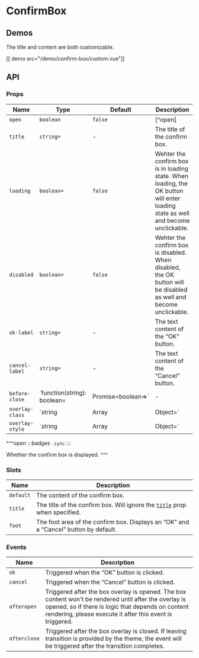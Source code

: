 # ConfirmBox

## Demos

The title and content are both customizable.

[[ demo src="/demo/confirm-box/custom.vue"]]

## API

### Props

| Name | Type | Default | Description |
| --- | --- | --- | --- |
| ``open`` | `boolean` | `false` | [^open] |
| ``title`` | `string=` | - | The title of the confirm box. |
| ``loading`` | `boolean=` | `false` | Wehter the confirm box is in loading state. When loading, the OK button will enter loading state as well and become unclickable. |
| ``disabled`` | `boolean=` | `false` | Wehter the confirm box is disabled. When disabled, the OK button will be disabled as well and become unclickable. |
| ``ok-label`` | `string=` | - | The text content of the “OK” button. |
| ``cancel-label`` | `string=` | - | The text content of the “Cancel” button. |
| ``before-close`` | `function(string): boolean=|Promise<boolean=>` | - | Executed when user interaction is about to trigger closing the confirm box. See the [`before-close`](./dialog#props-before-close) prop of the [`Dialog`](./dialog) component. |
| ``overlay-class`` | `string | Array | Object=` | - | See the [`overlay-class`](./overlay#props-overlay-class) prop of the [`Overlay`](./overlay) component. |
| ``overlay-style`` | `string | Array | Object=` | - | See the [`overlay-style`](./overlay#props-overlay-style) prop of the [`Overlay`](./overlay) component. |

^^^open
:::badges
`.sync`
:::

Whether the confirm box is displayed.
^^^

### Slots

| Name | Description |
| -- | -- |
| `default` | The content of the confirm box. |
| `title` | The title of the confirm box. Will ignore the [`title`](#props-title) prop when specified. |
| `foot` | The foot area of the confirm box. Displays an “OK” and a “Cancel” button by default. |

### Events

| Name | Description |
| -- | -- |
| `ok` | Triggered when the “OK” button is clicked. |
| `cancel` | Triggered when the “Cancel” button is clicked. |
| ``afteropen`` | Triggered after the box overlay is opened. The box content won't be rendered until after the overlay is opened, so if there is logic that depends on content rendering, please execute it after this event is triggered. |
| `afterclose` | Triggered after the box overlay is closed. If leaving transition is provided by the theme, the event will be triggered after the transition completes. |
